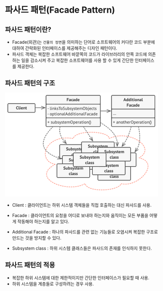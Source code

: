 # 파사드 패턴(Facade Pattern)

## 파사드 패턴이란?

- Facade(외관)는 `건물의 정면`을 의미하는 단어로 소프트웨어의 커다란 코드 부분에 대하여 간략화된 인터페이스를 제공해주는
디자인 패턴이다.
- 파사드 객체는 복잡한 소프트웨어 바깥쪽의 코드가 라이브러리의 안쪽 코드에 의존하는 일을 감소시켜 주고
복잡한 소프트웨어를 사용 할 수 있게 간단한 인터페이스를 제공한다.

## 파사드 패턴의 구조

![Facade Pattern Structure](../../images/Facade.png)

- Client
    : 클라이언트는 하위 시스템 객체들을 직접 호출하는 대신 파사드를 사용.

- Facade
    : 클라이언트의 요청을 어디로 보내야 하는지와 움직이는 모든 부품을 어떻게 작동해야 하는지를 알고 있다.

- Additional Facade
    : 하나의 파사드를 관련 없는 기능들로 오염시켜 복잡한 구조로 만드는 것을 방지할 수 있다.

- Subsystem class
    : 하위 시스템 클래스들은 파사드의 존재를 인식하지 못한다.


## 파사드 패턴의 적용

- 복잡한 하위 시스템에 대한 제한적이지만 간단한 인터페이스가 필요할 때 사용.
- 하위 시스템을 계층들로 구성하려는 경우 사용.